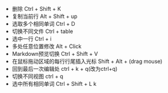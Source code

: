 * 删除                                         Ctrl + Shift + K
* 复制当前行                                    Alt + Shift + up
* 选取多个相同单词                               Ctrl + D
* 切换不同文件                                  Ctrl + table 
* 选中一行                                      Ctrl + i
* 多处任意位置修改                               Alt + Click
* Markdown预览切换                              Ctrl + Shift + V
* 在鼠标拖动区域的每行行尾插入光标                 Shift + Alt + (drag mouse) 
* 回到最后一次编辑处                              ctrl + k + q(改为ctrl+q)
* 切换不同视图                                  ctrl + q 
* 选中所有相同单词                              Ctrl + Shift + L
k

